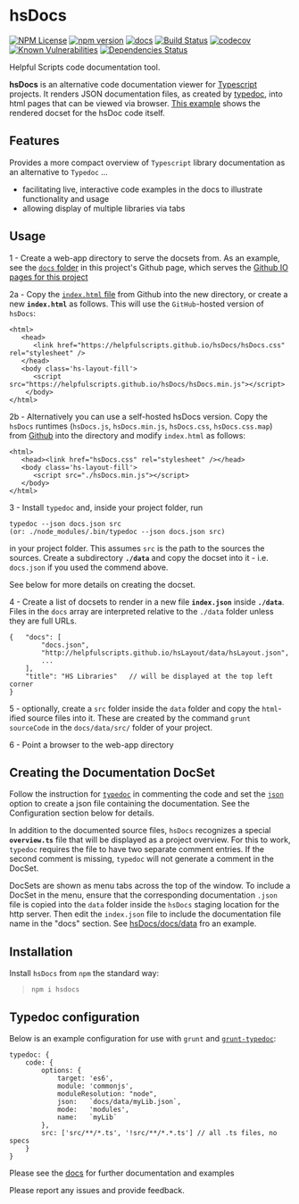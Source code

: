hsDocs 
========
[![NPM License](https://img.shields.io/badge/license-MIT-brightgreen.svg)](https://www.npmjs.com/package/hsdocs)
[![npm version](https://badge.fury.io/js/hsdocs.svg)](https://badge.fury.io/js/hsdocs)
[![docs](https://img.shields.io/badge/hsDocs-hsDocs-blue.svg)](https://helpfulscripts.github.io/hsDocs/#!/api/hsDocs/0)
[![Build Status](https://github.com/HelpfulScripts/hsDocs/workflows/CI/badge.svg)](https://github.com/HelpfulScripts/hsDocs/) 
[![codecov](https://codecov.io/gh/HelpfulScripts/hsDocs/branch/master/graph/badge.svg)](https://codecov.io/gh/HelpfulScripts/hsDocs)
[![Known Vulnerabilities](https://snyk.io/test/github/HelpfulScripts/hsDocs/badge.svg?targetFile=package.json)](https://snyk.io/test/github/HelpfulScripts/hsDocs?targetFile=package.json)
[![Dependencies Status](https://david-dm.org/helpfulscripts/hsdocs.svg)](https://david-dm.org/helpfulscripts/hsdocs)

Helpful Scripts code documentation tool.

**hsDocs**  is an alternative code documentation viewer for [Typescript](https://www.typescriptlang.org) projects.
It renders JSON documentation files, as created by [typedoc](http://typedoc.org), into html pages that can be viewed via browser. [This example](https://helpfulscripts.github.io/hsDocs/#!/api/hsDocs/0) shows the rendered docset for the hsDoc code itself.

## Features
Provides a more compact overview of `Typescript` library documentation as an alternative to `Typedoc` ...
- facilitating live, interactive code examples in the docs to illustrate functionality and usage
- allowing display of multiple libraries via tabs


## Usage
1 - Create a web-app directory to serve the docsets from. As an example, 
see the [`docs` folder](https://github.com/HelpfulScripts/hsDocs/tree/master/docs) in this project's Github page, which serves the [Github IO pages for this project](https://helpfulscripts.github.io/hsDocs/#!/api/hsDocs/0)

2a - Copy the [`index.html` file](https://github.com/HelpfulScripts/hsDocs/tree/master/docs/index.html) from Github into the new directory, 
or create a new **`index.html`** as follows. This will use the `GitHub`-hosted version of `hsDocs`:
```
<html>
   <head>
      <link href="https://helpfulscripts.github.io/hsDocs/hsDocs.css" rel="stylesheet" />
   </head>
   <body class='hs-layout-fill'>
      <script src="https://helpfulscripts.github.io/hsDocs/hsDocs.min.js"></script>
    </body>
</html>
```

2b - Alternatively you can use a self-hosted hsDocs version. Copy the `hsDocs` runtimes 
(`hsDocs.js`, `hsDocs.min.js`, `hsDocs.css`, `hsDocs.css.map`) from
[Github](https://github.com/HelpfulScripts/hsDocs/tree/master/docs) into the directory and modify `index.html` as follows:
```
<html>
   <head><link href="hsDocs.css" rel="stylesheet" /></head>
   <body class='hs-layout-fill'>
      <script src="./hsDocs.min.js"></script>
   </body>
</html>
```

3 - Install `typedoc` and, inside your project folder, run
```
typedoc --json docs.json src
(or: ./node_modules/.bin/typedoc --json docs.json src)
```
in your project folder. This assumes `src` is the path to the sources the sources. 
Create a subdirectory **`./data`** and copy the docset into it - i.e. `docs.json` if you used the 
commend above.

See below for more details on creating the docset.

4 - Create a list of docsets to render in a new file **`index.json`** inside **`./data`**.
Files in the `docs` array are interpreted relative to the `./data` folder unless they are full URLs.
```
{   "docs": [
        "docs.json",
        "http://helpfulscripts.github.io/hsLayout/data/hsLayout.json",
        ...
    ],
    "title": "HS Libraries"   // will be displayed at the top left corner
}
```

5 - optionally, create a `src` folder inside the `data` folder and copy the `html`-ified source files into it. 
These are created by the command `grunt sourceCode` in the `docs/data/src/` folder of your project.

6 - Point a browser to the web-app directory


## Creating the Documentation DocSet
Follow the instruction for [`typedoc`](https://typedoc.org/guides/doccomments/) in commenting the code 
and set the [`json`](https://typedoc.org/guides/options/#json) option to create a 
json file containing the documentation. See the Configuration section below for details.

In addition to the documented source files, `hsDocs` recognizes a special **`overview.ts`** file 
that will be displayed as a project overview. 
For this to work, `typedoc` requires the file to have two separate comment entries.
If the second comment is missing, `typedoc` will not generate a comment in the DocSet.

DocSets are shown as menu tabs across the top of the window. To include a DocSet in the menu, ensure that the 
corresponding documentation `.json` file is copied into the `data` folder inside the `hsDocs` staging location 
for the http server. Then edit the `index.json` file to include the documentation file name in the "docs" section. 
See [hsDocs/docs/data](https://github.com/HelpfulScripts/hsDocs/tree/master/docs/data) fro an example.

## Installation
Install `hsDocs` from `npm` the standard way:
> `npm i hsdocs`

## Typedoc configuration
Below is an example configuration for use with `grunt` and [`grunt-typedoc`](https://www.npmjs.com/package/grunt-typedoc): 
```
typedoc: {
    code: {
        options: {
            target: 'es6',
            module: 'commonjs',
            moduleResolution: "node",
            json:   `docs/data/myLib.json`,
            mode:   'modules',
            name:   `myLib`
        },
        src: ['src/**/*.ts', '!src/**/*.*.ts'] // all .ts files, no specs
    }
}
```

Please see the [docs](https://helpfulscripts.github.io/hsDocs/#!/api/hsDocs/0) for further documentation and examples

Please report any issues and provide feedback.
 